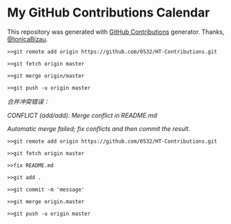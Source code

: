 My GitHub Contributions Calendar
================================
This repository was generated with [GitHub Contributions](https://github.com/IonicaBizau/github-contributions) generator. Thanks, [@IonicaBizau](https://github.com/IonicaBizau).

```
>>git remote add origin https://github.com/0532/HT-Contributions.git

>>git fetch origin master

>>git merge origin/master

>>git push -u origin master
```

*合并冲突错误：*

*CONFLICT (add/add): Merge conflict in README.md*

*Automatic merge failed; fix conflicts and then commit the result.*

```
>>git remote add origin https://github.com/0532/HT-Contributions.git

>>git fetch origin master

>>fix README.md

>>git add .

>>git commit -m 'message'

>>git merge origin.master

>>git push -u origin master
```
